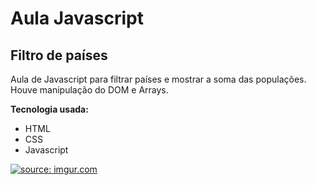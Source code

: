 <h1>
Aula Javascript
</h1>
<h2>
Filtro de países
</h2>

Aula de Javascript para filtrar países e mostrar a soma das populações. Houve manipulação do DOM e Arrays.

**Tecnologia usada:**
* HTML
* CSS
* Javascript

<a href="https://imgur.com/iT0dbcQ"><img src="https://i.imgur.com/iT0dbcQ.png" title="source: imgur.com" /></a>
